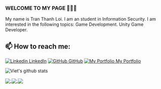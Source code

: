 ### WELCOME TO MY PAGE 👋👋👋
My name is Tran Thanh Loi. I am an student in Information Security. I am interested in the following topics: Game Development. Unity Game Developer.<br>
## 📫 How to reach me: 

[![Linkedin](https://i.stack.imgur.com/gVE0j.png) LinkedIn](https://www.linkedin.com/in/duuukieee/) [![GitHub](https://i.stack.imgur.com/tskMh.png) GitHub](https://github.com/DuuuKieee/) [![My Portfolio](https://i.imgur.com/HZigCIR.png) My Portfolio](https://tranthanhloisd.wixsite.com/duuukieee)



![Viet's github stats](https://github-readme-stats-git-masterrstaa-rickstaa.vercel.app/api?username=DuuuKieee&show_icons=true&theme=tokyonight&hide=contribs,prs,issues)

<a href="https://github.com/DuuuKieee/ProjectGameDevClub_1">
  <!-- Change the `github-readme-stats.anuraghazra1.vercel.app` to `github-readme-stats.vercel.app`  -->
  <img align="center" src="https://github-readme-stats-anuraghazra1.vercel.app/api/pin/?username=DuuuKieee&repo=ProjectGameDevClub_1-TheFirstWave&theme=radical" />
</a>    
<a href="https://github.com/DuuuKieee/Ball-Island-Online---Game-Server-Client-">
  <!-- Change the `github-readme-stats.anuraghazra1.vercel.app` to `github-readme-stats.vercel.app`  -->
  <img align="center" src="https://github-readme-stats-anuraghazra1.vercel.app/api/pin/?username=DuuuKieee&repo=Ball-Island-Online---Game-Server-Client-&theme=radical" />
</a>

<a href="https://github.com/DuuuKieee/Gaming-Share-Website/">
  <!-- Change the `github-readme-stats.anuraghazra1.vercel.app` to `github-readme-stats.vercel.app`  -->
  <img align="center" src="https://github-readme-stats-anuraghazra1.vercel.app/api/pin/?username=DuuuKieee&repo=Gaming-Share-Website&theme=radical" />
</a>    
